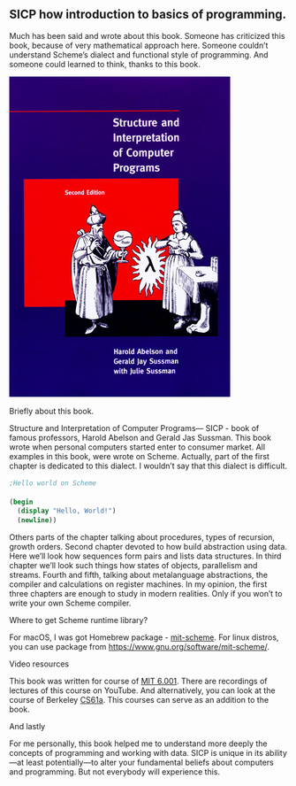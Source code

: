 ## SICP how introduction to basics of programming.



Much has been said and wrote about this book. Someone has criticized  this book, because of very mathematical approach here. Someone couldn’t understand Scheme’s dialect and functional style of programming. And someone could learned to think, thanks to this book.

![cover](/img/SICP_cover.jpg)

Briefly about this book.

Structure and Interpretation of Computer Programs— SICP - book of famous professors, Harold Abelson and Gerald Jas Sussman. This book wrote when personal computers started enter to consumer market. 
All examples in this book, were wrote on Scheme. Actually, part of the first chapter is dedicated to this dialect. I wouldn’t say that this dialect is difficult.
```scheme
;Hello world on Scheme

(begin
  (display "Hello, World!")
  (newline))
```

Others parts of the chapter talking about procedures, types of recursion, growth orders. Second chapter devoted to how build abstraction using data. Here we’ll look how sequences form pairs and lists data structures. In third chapter we’ll look such things how states of objects, parallelism and streams. Fourth and fifth, talking about metalanguage abstractions, the compiler and calculations on register machines.
In my opinion, the first three chapters are enough to study in modern realities. Only if you won’t to write your own Scheme compiler.

Where to get Scheme runtime library?

For macOS, I was got Homebrew  package - [mit-scheme](https://formulae.brew.sh/formula/mit-scheme). For linux distros, you can use package from https://www.gnu.org/software/mit-scheme/.

Video resources

This book was written for course of [MIT 6.001](https://www.youtube.com/playlist?list=PLE18841CABEA24090). There are recordings of lectures of this course on YouTube. And alternatively, you can look at the course of Berkeley  [CS61a](https://www.youtube.com/playlist?list=PLhMnuBfGeCDNgVzLPxF9o5UNKG1b-LFY9).
This courses can serve as an addition to the book.

And lastly

For me personally, this book helped me to understand more deeply the concepts of programming and working with data. SICP is unique in its ability—at least potentially—to alter your fundamental beliefs about computers and programming. But not everybody will experience this.
